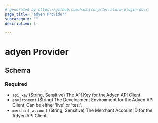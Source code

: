 ```yaml
---
# generated by https://github.com/hashicorp/terraform-plugin-docs
page_title: "adyen Provider"
subcategory: ""
description: |-
  
---
```


# adyen Provider





<!-- schema generated by tfplugindocs -->
## Schema

### Required

- `api_key` (String, Sensitive) The API Key for the Adyen API Client.
- `environment` (String) The Development Environment for the Adyen API Client. Can be either 'live' or 'test'.
- `merchant_account` (String, Sensitive) The Merchant Account ID for the Adyen API Client.
